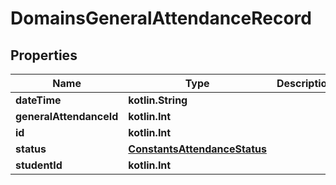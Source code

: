 
# DomainsGeneralAttendanceRecord

## Properties
| Name | Type | Description | Notes |
| ------------ | ------------- | ------------- | ------------- |
| **dateTime** | **kotlin.String** |  |  |
| **generalAttendanceId** | **kotlin.Int** |  |  |
| **id** | **kotlin.Int** |  |  |
| **status** | [**ConstantsAttendanceStatus**](ConstantsAttendanceStatus.md) |  |  |
| **studentId** | **kotlin.Int** |  |  |



